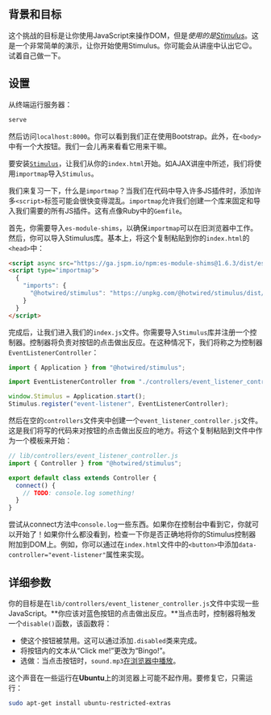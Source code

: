 ## 背景和目标

这个挑战的目标是让你使用JavaScript来操作DOM，但是*使用的是[Stimulus](https://stimulus.hotwired.dev/)*。这是一个非常简单的演示，让你开始使用Stimulus。你可能会从讲座中认出它😉。试着自己做一下。

## 设置

从终端运行服务器：

```bash
serve
```

然后访问`localhost:8000`。你可以看到我们正在使用Bootstrap。此外，在`<body>`中有一个大按钮。我们一会儿再来看看它用来干嘛。

要安装[`Stimulus`](https://stimulus.hotwired.dev/handbook/installing)，让我们从你的`index.html`开始。如AJAX讲座中所述，我们将使用`importmap`导入`Stimulus`。

我们来复习一下，什么是`importmap`？当我们在代码中导入许多JS插件时，添加许多`<script>`标签可能会很快变得混乱。`importmap`允许我们创建一个库来固定和导入我们需要的所有JS插件。这有点像Ruby中的`Gemfile`。

首先，你需要导入`es-module-shims`，以确保`importmap`可以在旧浏览器中工作。然后，你可以导入Stimulus库。基本上，将这个复制粘贴到你的`index.html`的`<head>`中：

```html
<script async src="https://ga.jspm.io/npm:es-module-shims@1.6.3/dist/es-module-shims.js"></script>
<script type="importmap">
  {
    "imports": {
      "@hotwired/stimulus": "https://unpkg.com/@hotwired/stimulus/dist/stimulus.js"
    }
  }
</script>
```

完成后，让我们进入我们的`index.js`文件。你需要导入`Stimulus`库并注册一个控制器。控制器将负责对按钮的点击做出反应。在这种情况下，我们将称之为控制器`EventListenerController`：

```javascript
import { Application } from "@hotwired/stimulus";

import EventListenerController from "./controllers/event_listener_controller.js";

window.Stimulus = Application.start();
Stimulus.register("event-listener", EventListenerController);
```

然后在空的`controllers`文件夹中创建一个`event_listener_controller.js`文件。这是我们将写的代码来对按钮的点击做出反应的地方。将这个复制粘贴到文件中作为一个模板来开始：

```javascript
// lib/controllers/event_listener_controller.js
import { Controller } from "@hotwired/stimulus";

export default class extends Controller {
  connect() {
    // TODO: console.log something!
  }
}
```

尝试从connect方法中`console.log`一些东西。如果你在控制台中看到它，你就可以开始了！如果你什么都没看到，检查一下你是否正确地将你的Stimulus控制器附加到DOM上。例如，你可以通过在`index.html`文件中的`<button>`中添加`data-controller="event-listener"`属性来实现。

## 详细参数

你的目标是在`lib/controllers/event_listener_controller.js`文件中实现一些JavaScript。**你应该对蓝色按钮的点击做出反应。**当点击时，控制器将触发一个`disable()`函数，该函数将：

- 使这个按钮被禁用。这可以通过添加`.disabled`类来完成。
- 将按钮内的文本从“Click me!”更改为“Bingo!”。
- 选做：当点击按钮时，`sound.mp3`[在浏览器中播放](https://stackoverflow.com/questions/9419263/playing-audio-with-javascript)。

这个声音在一些运行在**Ubuntu**上的浏览器上可能不起作用。要修复它，只需运行：

```bash
sudo apt-get install ubuntu-restricted-extras
```
